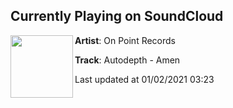 ## Currently Playing on SoundCloud

[<img align="left" width="100" src="https://i1.sndcdn.com/artworks-iU2lr59mKGnBe5yL-NWOPtw-t50x50.jpg">](https://soundcloud.com/onpointnetwork/amen)

**Artist**: On Point Records 

**Track**: Autodepth - Amen

Last updated at 01/02/2021 03:23

